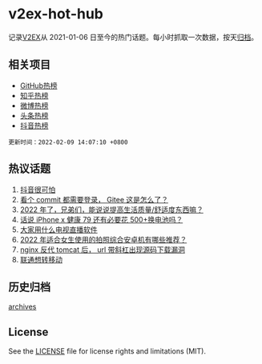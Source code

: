 # v2ex-hot-hub

 记录[V2EX](https://www.v2ex.com/)从 2021-01-06 日至今的热门话题。每小时抓取一次数据，按天[归档](archives)。
 
 ## 相关项目

- [GitHub热榜](https://github.com/snaildev/github-hot-hub)
- [知乎热榜](https://github.com/snaildev/zhihu-hot-hub)
- [微博热榜](https://github.com/snaildev/weibo-hot-hub)
- [头条热榜](https://github.com/snaildev/toutiao-hot-hub)
- [抖音热榜](https://github.com/snaildev/douyin-hot-hub)


 `更新时间：2022-02-09 14:07:10 +0800`

## 热议话题

1. [抖音很可怕](https://www.v2ex.com/t/832436)
1. [看个 commit 都需要登录， Gitee 这是怎么了？](https://www.v2ex.com/t/832503)
1. [2022 年了，兄弟们，能说说提高生活质量/舒适度东西嘛？](https://www.v2ex.com/t/832587)
1. [话说 iPhone x 健康 79 还有必要花 500+换电池吗？](https://www.v2ex.com/t/832465)
1. [大家用什么电视直播软件](https://www.v2ex.com/t/832582)
1. [2022 年适合女生使用的拍照综合安卓机有哪些推荐？](https://www.v2ex.com/t/832592)
1. [nginx 反代 tomcat 后， url 带斜杠出现源码下载漏洞](https://www.v2ex.com/t/832466)
1. [联通想转移动](https://www.v2ex.com/t/832480)

## 历史归档

[archives](archives)

## License

See the [LICENSE](LICENSE) file for license rights and limitations (MIT).
